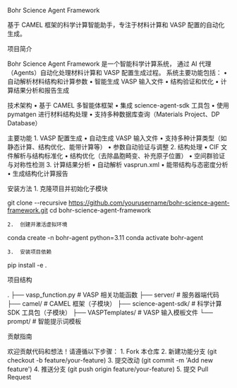 Bohr Science Agent Framework

基于 CAMEL 框架的科学计算智能助手，专注于材料计算和 VASP 配置的自动化生成。

项目简介

Bohr Science Agent Framework 是一个智能科学计算系统，
通过 AI 代理（Agents）自动化处理材料计算和 VASP 配置生成过程。
系统主要功能包括：
	•	自动解析材料结构和计算参数
	•	智能生成 VASP 输入文件
	•	结构验证和优化
	•	计算结果分析和报告生成

技术架构
	•	基于 CAMEL 多智能体框架
	•	集成 science-agent-sdk 工具包
	•	使用 pymatgen 进行材料结构处理
	•	支持多种数据库查询（Materials Project、DP Database）

主要功能
	1.	VASP 配置生成
	•	自动生成 VASP 输入文件
	•	支持多种计算类型（如静态计算、结构优化、能带计算等）
	•	参数自动验证与调整
	2.	结构处理
	•	CIF 文件解析与结构标准化
	•	结构优化（去除晶胞畸变、补充原子位置）
	•	空间群验证与对称性检测
	3.	计算结果分析
	•	自动解析 vasprun.xml
	•	能带结构与态密度分析
	•	生成结构化计算报告

安装方法
	1.	克隆项目并初始化子模块

git clone --recursive https://github.com/yourusername/bohr-science-agent-framework.git
cd bohr-science-agent-framework


	2.	创建并激活虚拟环境

conda create -n bohr-agent python=3.11
conda activate bohr-agent


	3.	安装项目依赖

pip install -e .



项目结构

.
├── vasp_function.py       # VASP 相关功能函数
├── server/                # 服务器端代码
├── camel/                 # CAMEL 框架（子模块）
├── science-agent-sdk/     # 科学计算 SDK 工具包（子模块）
├── VASPTemplates/         # VASP 输入模板文件
└── prompt/                # 智能提示词模板

贡献指南

欢迎贡献代码和想法！请遵循以下步骤：
	1.	Fork 本仓库
	2.	新建功能分支 (git checkout -b feature/your-feature)
	3.	提交改动 (git commit -m 'Add new feature')
	4.	推送分支 (git push origin feature/your-feature)
	5.	提交 Pull Request

